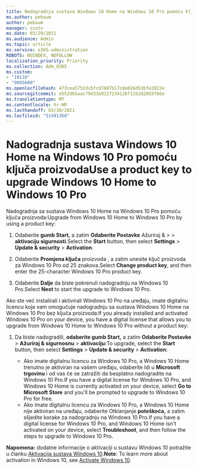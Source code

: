 ```yaml
---
title: Nadogradnja sustava Windows 10 Home na Windows 10 Pro pomoću ključa proizvoda
ms.author: pebaum
author: pebaum
manager: scotv
ms.date: 03/29/2021
ms.audience: Admin
ms.topic: article
ms.service: o365-administration
ROBOTS: NOINDEX, NOFOLLOW
localization_priority: Priority
ms.collection: Adm_O365
ms.custom:
- "10116"
- "9005600"
ms.openlocfilehash: 473cea5752dcbfcd7687b17c8e026d53bfe2022e
ms.sourcegitcommit: e552d65aac79433a911723412bf1252d20d3f0da
ms.translationtype: MT
ms.contentlocale: hr-HR
ms.lasthandoff: 03/30/2021
ms.locfileid: "51491368"
---
```

# <a name="use-a-product-key-to-upgrade-windows-10-home-to-windows-10-pro"></a><span data-ttu-id="c409a-102">Nadogradnja sustava Windows 10 Home na Windows 10 Pro pomoću ključa proizvoda</span><span class="sxs-lookup"><span data-stu-id="c409a-102">Use a product key to upgrade Windows 10 Home to Windows 10 Pro</span></span>

<span data-ttu-id="c409a-103">Nadogradnja sa sustava Windows 10 Home na Windows 10 Pro pomoću ključa proizvoda:</span><span class="sxs-lookup"><span data-stu-id="c409a-103">Upgrade from Windows 10 Home to Windows 10 Pro by using a product key:</span></span>

1. <span data-ttu-id="c409a-104">Odaberite **gumb Start,** a zatim **Odaberite Postavke** Ažuriraj &  >    >  **aktivaciju sigurnosti**.</span><span class="sxs-lookup"><span data-stu-id="c409a-104">Select the **Start** button, then select **Settings** > **Update & security** > **Activation**.</span></span>

1. <span data-ttu-id="c409a-105">Odaberite **Promjena ključa** proizvoda , a zatim unesite ključ proizvoda za Windows 10 Pro od 25 znakova.</span><span class="sxs-lookup"><span data-stu-id="c409a-105">Select **Change product key**, and then enter the 25-character Windows 10 Pro product key.</span></span>

1. <span data-ttu-id="c409a-106">Odaberite **Dalje** da biste pokrenuli nadogradnju na Windows 10 Pro.</span><span class="sxs-lookup"><span data-stu-id="c409a-106">Select **Next** to start the upgrade to Windows 10 Pro.</span></span>

<span data-ttu-id="c409a-107">Ako ste već instalirali i aktivirali Windows 10 Pro na uređaju, imate digitalnu licencu koja vam omogućuje nadogradnju sa sustava Windows 10 Home na Windows 10 Pro bez ključa proizvoda:</span><span class="sxs-lookup"><span data-stu-id="c409a-107">If you already installed and activated Windows 10 Pro on your device, you have a digital license that allows you to upgrade from Windows 10 Home to Windows 10 Pro without a product key:</span></span>

1. <span data-ttu-id="c409a-108">Da biste nadogradili, **odaberite gumb Start,** a zatim **Odaberite Postavke**  >  **Ažuriraj & sigurnosnu**  >  **aktivaciju:**</span><span class="sxs-lookup"><span data-stu-id="c409a-108">To upgrade, select the **Start** button, then select **Settings** > **Update & security** > **Activation**:</span></span>

    - <span data-ttu-id="c409a-109">Ako imate digitalnu licencu za Windows 10 Pro, a Windows 10 Home trenutno je aktiviran na vašem uređaju, odaberite Idi u **Microsoft trgovinu** i od vas će se zatražiti da besplatno nadogradite na Windows 10 Pro.</span><span class="sxs-lookup"><span data-stu-id="c409a-109">If you have a digital license for Windows 10 Pro, and Windows 10 Home is currently activated on your device, select **Go to Microsoft Store** and you'll be prompted to upgrade to Windows 10 Pro for free.</span></span>
    - <span data-ttu-id="c409a-110">Ako imate digitalnu licencu za Windows 10 Pro, a Windows 10 Home nije aktiviran na uređaju, odaberite Otklanjanje **poteškoća,** a zatim slijedite korake za nadogradnju na Windows 10 Pro.</span><span class="sxs-lookup"><span data-stu-id="c409a-110">If you have a digital license for Windows 10 Pro, and Windows 10 Home isn't activated on your device, select **Troubleshoot**, and then follow the steps to upgrade to Windows 10 Pro.</span></span>

<span data-ttu-id="c409a-111">**Napomena:** dodatne informacije o aktivaciji u sustavu Windows 10 potražite u članku [Aktivacija sustava Windows 10](https://support.microsoft.com/windows/activate-windows-10-c39005d4-95ee-b91e-b399-2820fda32227).</span><span class="sxs-lookup"><span data-stu-id="c409a-111">**Note**: To learn more about activation in Windows 10, see [Activate Windows 10](https://support.microsoft.com/windows/activate-windows-10-c39005d4-95ee-b91e-b399-2820fda32227).</span></span>